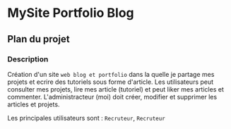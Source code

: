 # MySite Portfolio Blog

## Plan du projet

### Description

Création d'un site `web blog et portfolio` dans la quelle je partage mes projets et ecrire des tutoriels sous forme d'article. Les utilisateurs peut consulter mes projets, lire mes article (tutoriel) et peut liker mes articles et commenter. L'administracteur (moi) doit créer, modifier et supprimer les articles et projets.



Les principales utilisateurs sont : `Recruteur`, `Recruteur`
